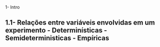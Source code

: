 
1- Intro

1.1- Relações entre variáveis envolvidas em um experimento
	 - Determinísticas
	 - Semideterministicas
	 - Empíricas
- 